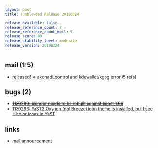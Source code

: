 ```yaml
---
layout: post
title: Tumbleweed Release 20190324

release_available: false
release_reference_count: 7
release_reference_count_mail: 5
release_score: 88
release_stability_level: moderate
release_version: 20190324
---
```


## mail (1:5)

- [released! => akonadi_control and kdewallet/kgpg error](https://lists.opensuse.org/opensuse-factory/2019-03/msg00367.html) (5 refs)

## bugs (2)

<!--more-->

- ~~[1130280: blender needs to be rebuilt against boost 1.69](https://bugzilla.opensuse.org/show_bug.cgi?id=1130280)~~
- [1130293: YaST2 Oxygen (not Breeze) icon theme is installed, but I see Hicolor icons in YaST](https://bugzilla.opensuse.org/show_bug.cgi?id=1130293)



## links

- [mail announcement](https://lists.opensuse.org/opensuse-factory/2019-03/msg00363.html)
